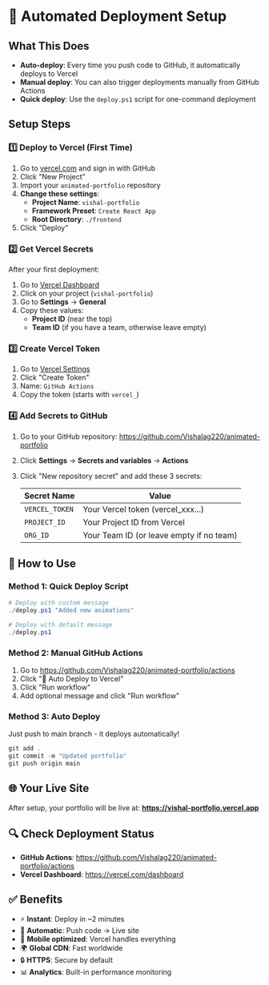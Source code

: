 # 🚀 Automated Deployment Setup

## What This Does
- **Auto-deploy**: Every time you push code to GitHub, it automatically deploys to Vercel
- **Manual deploy**: You can also trigger deployments manually from GitHub Actions
- **Quick deploy**: Use the `deploy.ps1` script for one-command deployment

## Setup Steps

### 1️⃣ Deploy to Vercel (First Time)
1. Go to [vercel.com](https://vercel.com) and sign in with GitHub
2. Click "New Project"
3. Import your `animated-portfolio` repository
4. **Change these settings**:
   - **Project Name**: `vishal-portfolio`
   - **Framework Preset**: `Create React App`
   - **Root Directory**: `./frontend`
5. Click "Deploy"

### 2️⃣ Get Vercel Secrets
After your first deployment:

1. Go to [Vercel Dashboard](https://vercel.com/dashboard)
2. Click on your project (`vishal-portfolio`)
3. Go to **Settings** → **General**
4. Copy these values:
   - **Project ID** (near the top)
   - **Team ID** (if you have a team, otherwise leave empty)

### 3️⃣ Create Vercel Token
1. Go to [Vercel Settings](https://vercel.com/account/tokens)
2. Click "Create Token"
3. Name: `GitHub Actions`
4. Copy the token (starts with `vercel_`)

### 4️⃣ Add Secrets to GitHub
1. Go to your GitHub repository: https://github.com/Vishalag220/animated-portfolio
2. Click **Settings** → **Secrets and variables** → **Actions**
3. Click "New repository secret" and add these 3 secrets:

   | Secret Name | Value |
   |-------------|-------|
   | `VERCEL_TOKEN` | Your Vercel token (vercel_xxx...) |
   | `PROJECT_ID` | Your Project ID from Vercel |
   | `ORG_ID` | Your Team ID (or leave empty if no team) |

## 🎯 How to Use

### Method 1: Quick Deploy Script
```powershell
# Deploy with custom message
./deploy.ps1 "Added new animations"

# Deploy with default message
./deploy.ps1
```

### Method 2: Manual GitHub Actions
1. Go to https://github.com/Vishalag220/animated-portfolio/actions
2. Click "🚀 Auto Deploy to Vercel"
3. Click "Run workflow"
4. Add optional message and click "Run workflow"

### Method 3: Auto Deploy
Just push to main branch - it deploys automatically!
```powershell
git add .
git commit -m "Updated portfolio"
git push origin main
```

## 🌐 Your Live Site
After setup, your portfolio will be live at:
**https://vishal-portfolio.vercel.app**

## 🔍 Check Deployment Status
- **GitHub Actions**: https://github.com/Vishalag220/animated-portfolio/actions
- **Vercel Dashboard**: https://vercel.com/dashboard

## ✅ Benefits
- ⚡ **Instant**: Deploy in ~2 minutes
- 🔄 **Automatic**: Push code → Live site
- 📱 **Mobile optimized**: Vercel handles everything
- 🌍 **Global CDN**: Fast worldwide
- 🔒 **HTTPS**: Secure by default
- 📊 **Analytics**: Built-in performance monitoring 